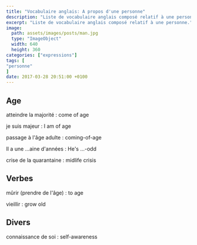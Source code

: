 ```yaml
---
title: "Vocabulaire anglais: A propos d'une personne"
description: "Liste de vocabulaire anglais composé relatif à une personne."
excerpt: "Liste de vocabulaire anglais composé relatif à une personne."
image:
  path: assets/images/posts/man.jpg
  type: "ImageObject"
  width: 640
  height: 360
categories: ["expressions"]
tags: [
"personne"
]
date: 2017-03-28 20:51:00 +0100
---
```


## Age

atteindre la majorité
: come of age

je suis majeur
: I am of age

passage à l'âge adulte
: coming-of-age

Il a une ...aine d'années
: He's ...-odd

crise de la quarantaine
: midlife crisis


## Verbes

mûrir (prendre de l'âge)
: to age

vieillir
: grow old


## Divers

connaissance de soi
: self-awareness
